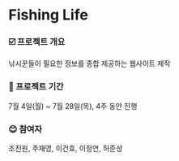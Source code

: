 
# Fishing Life

### :ballot_box_with_check: 프로젝트 개요
낚시꾼들이 필요한 정보를 종합 제공하는 웹사이트 제작

### :date: 프로젝트 기간
7월 4일(월) ~ 7월 28일(목), 4주 동안 진행

### :blush: 참여자 
조진원, 주재영, 이건효, 이정연, 허준성
